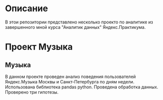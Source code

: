 # Описание
В этои репозитории  представлено несколько проекто по аналитике из завершенного мной курса "Аналитик данных" Яндекс.Практикума.
# Проект Музыка
## Музыка
В данном проекте проведен анализ поведения пользователей Яндекс.Музыка Москвы и Санкт-Петербурга по дням недели. Использована библиотека pandas python.
Проведена обработка данных. Проверено три гипотезы.

